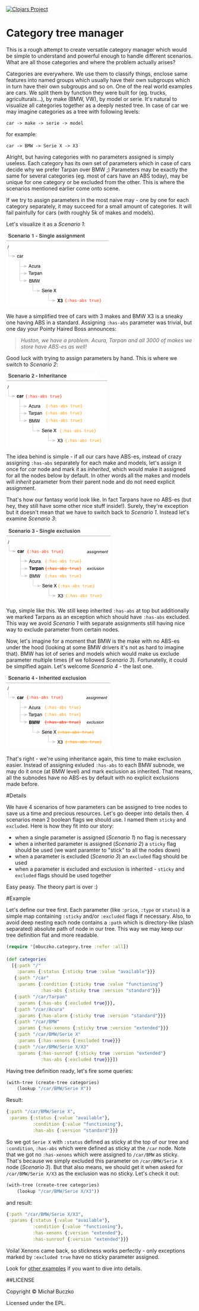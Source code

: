 [![Clojars Project](https://img.shields.io/clojars/v/mbuczko/categorizer.svg)](https://clojars.org/mbuczko/categorizer)

# Category tree manager

This is a rough attempt to create versatile category manager which would be simple to understand and powerful enough to handle different scenarios.
What are all those categories and where the problem actually arises?

Categories are everywhere. We use them to classify things, enclose same features into named groups which usually have their own subgroups which in turn have their own subgroups and so on.
One of the real world examples are cars. We split them by function they were built for (eg. trucks, agriculturals...), by make (BMW, VW), by model or serie.
It's natural to visualize all categories together as a deeply nested tree. In case of car we may imagine categories as a tree with following levels:

    car -> make -> serie -> model

for example:

    car -> BMW -> Serie X -> X3

Alright, but having categories with no parameters assigned is simply useless. Each category has its own set of parameters which in case of cars decide why we prefer Tarpan over BMW ;)
Parameters may be exactly the same for several categories (eg. most of cars have an ABS today), may be unique for one category or be excluded from the other. This is where the scenarios mentioned earlier come onto scene.

If we try to assign parameters in the most naive may - one by one for each category separately, it may succeed for a small amount of categories. It will fail painfully for cars (with roughly 5k of makes and models).

Let's visualize it as a _Scenario 1_:

![scenario1](docs/scenario1.png "scenario 1")

We have a simplified tree of cars with 3 makes and BMW X3 is a sneaky one having ABS in a standard. Assigning ```:has-abs``` parameter was trivial, but one day your Pointy Haired Boss announces:

> _Huston, we have a problem. Acura, Tarpan and all 3000 of makes we store have ABS-es as well!_

Good luck with trying to assign parameters by hand. This is where we switch to _Scenario 2_:

![scenario2](docs/scenario2.png "scenario 2")

The idea behind is simple - if all our cars have ABS-es, instead of crazy assigning ```:has-abs``` separately for each make and models, let's assign it once for _car_ node and mark it as _inherited_, which would make it assigned for all the nodes below by default.
In other words all the makes and models will _inherit_ parameter from their parent node and do not need explicit assignment.

That's how our fantasy world look like. In fact Tarpans have no ABS-es (but hey, they still have some other nice stuff inside!). Surely, they're exception but it doesn't mean that we have to switch back to _Scenario 1_. Instead let's examine _Scenario 3_:

![scenario3](docs/scenario3.png "scenario 3")

Yup, simple like this. We still keep inherited ```:has-abs``` at top but additionally we marked Tarpans as an exception which should have ```:has-abs``` excluded. This way we avoid _Scenario 1_ with separate assignments still having nice way to exclude parameter from certain nodes.

Now, let's imagine for a moment that BMW is the make with no ABS-es under the hood (looking at some BMW drivers it's not as hard to imagine that). BMW has lot of series and models which would make us exclude parameter multiple times (if we followed _Scenario 3_). Fortunatelly, it could be simplfied again. Let's welcome _Scenario 4_ - the last one.

![scenario4](docs/scenario4.png "scenario 4")

That's right - we're using inheritance again, this time to make exclusion easier. Instead of assigning exluded ```:has-abs```  to each BMW subnode, we may do it once (at BMW level) and mark exclusion as inherited. That means, all the subnodes have no ABS-es by default with no explicit exclusions made before.

#Details

We have 4 scenarios of how parameters can be assigned to tree nodes to save us a time and precious resources. Let's go deeper into details then.
4 scenarios mean 2 boolean flags we should use. I named them ```sticky``` and ```excluded```. Here is how they fit into our story:

- when a single parameter is assigned (_Scenario 1_) no flag is necessary
- when a inherited parameter is assigned (_Scenario 2_) a ```sticky``` flag should be used (we want paramter to "stick" to all the nodes down)
- when a parameter is excluded (_Scenario 3_) an ```excluded``` flag should be used
- when a parameter is excluded and exclusion is inherited - ```sticky``` and ```excluded``` flags should be used together

Easy peasy. The theory part is over :)


#Example

Let's define our tree first. Each parameter (like ```:price```, ```:type``` or ```status```) is a simple map containing ```:sticky``` and/or ```:excluded``` flags if necessary. Also, to avoid deep nesting each node contains a ```:path``` which is directory-like (slash separated) absolute path of node in our tree. This
way we may keep our tree definition flat and more readable.

``` clojure
(require '[mbuczko.category.tree :refer :all])

(def categories
  [{:path "/"
    :params {:status {:sticky true :value "available"}}}
   {:path "/car"
    :params {:condition {:sticky true :value "functioning"}
             :has-abs {:sticky true :version "standard"}}}
   {:path "/car/Tarpan"
    :params {:has-abs {:excluded true}}},
   {:path "/car/Acura"
    :params {:has-alarm {:sticky true :version "standard"}}}
   {:path "/car/BMW"
    :params {:has-xenons {:sticky true :version "extended"}}}
   {:path "/car/BMW/Serie X"
    :params {:has-xenons {:excluded true}}}
   {:path "/car/BMW/Serie X/X3"
    :params {:has-sunroof {:sticky true :version "extended"}
             :has-abs {:excluded true}}}])
```

Having tree definition ready, let's fire some queries:

``` clojure
(with-tree (create-tree categories)
    (lookup "/car/BMW/Serie X"))
```

Result:

``` clojure
{:path "/car/BMW/Serie X",
 :params {:status {:value "available"},
          :condition {:value "functioning"},
          :has-abs {:version "standard"}}}
```



So we got ```Serie X``` with ```:status``` defined as sticky at the top of our tree and ```:condition```, ```:has-abs``` which were defined as sticky at the ```/car``` node.
Note that we got no ```:has-xenons``` which were assigned to ```/car/BMW``` as sticky. That's because we simply excluded this parameter on ```/car/BMW/Serie X``` node (_Scenario 3_).
But that also means, we should get it when asked for ```/car/BMW/Serie X/X3``` as the exclusion was no sticky. Let's check it out:

``` clojure
(with-tree (create-tree categories)
    (lookup "/car/BMW/Serie X/X3"))
```


and result:

``` clojure
{:path "/car/BMW/Serie X/X3",
 :params {:status {:value "available"},
          :condition {:value "functioning"},
          :has-xenons {:version "extended"},
          :has-sunroof {:version "extended"}}}
```

Voila! Xenons came back, so stickness works perfectly - only exceptions marked by ```:excluded true``` have no sticky parameter assigned.

Look for [other examples](http://mbuczko.github.io/categorizer) if you want to dive into details.


##LICENSE

Copyright © Michał Buczko

Licensed under the EPL.
